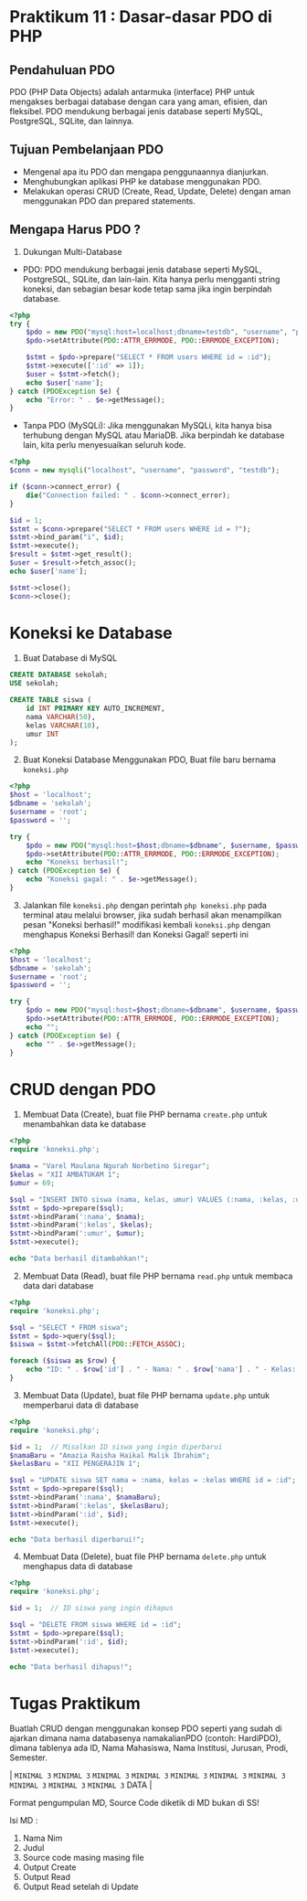 # Praktikum 11 : Dasar-dasar PDO di PHP 

## Pendahuluan PDO
PDO (PHP Data Objects) adalah antarmuka (interface) PHP untuk mengakses berbagai database dengan cara yang aman, efisien, dan fleksibel. PDO mendukung berbagai jenis database seperti MySQL, PostgreSQL, SQLite, dan lainnya.

## Tujuan Pembelanjaan PDO
- Mengenal apa itu PDO dan mengapa penggunaannya dianjurkan.
- Menghubungkan aplikasi PHP ke database menggunakan PDO.
- Melakukan operasi CRUD (Create, Read, Update, Delete) dengan aman menggunakan PDO dan prepared statements.

## Mengapa Harus PDO ? 

1. Dukungan Multi-Database

- PDO: PDO mendukung berbagai jenis database seperti MySQL, PostgreSQL, SQLite, dan lain-lain. Kita hanya perlu mengganti string koneksi, dan sebagian besar kode tetap sama jika ingin berpindah database.

```php
<?php
try {
    $pdo = new PDO("mysql:host=localhost;dbname=testdb", "username", "password");
    $pdo->setAttribute(PDO::ATTR_ERRMODE, PDO::ERRMODE_EXCEPTION);

    $stmt = $pdo->prepare("SELECT * FROM users WHERE id = :id");
    $stmt->execute([':id' => 1]);
    $user = $stmt->fetch();
    echo $user['name'];
} catch (PDOException $e) {
    echo "Error: " . $e->getMessage();
}
```

- Tanpa PDO (MySQLi): Jika menggunakan MySQLi, kita hanya bisa terhubung dengan MySQL atau MariaDB. Jika berpindah ke database lain, kita perlu menyesuaikan seluruh kode.

```php
<?php
$conn = new mysqli("localhost", "username", "password", "testdb");

if ($conn->connect_error) {
    die("Connection failed: " . $conn->connect_error);
}

$id = 1;
$stmt = $conn->prepare("SELECT * FROM users WHERE id = ?");
$stmt->bind_param("i", $id);
$stmt->execute();
$result = $stmt->get_result();
$user = $result->fetch_assoc();
echo $user['name'];

$stmt->close();
$conn->close();
```

# Koneksi ke Database
1. Buat Database di MySQL

```sql
CREATE DATABASE sekolah;
USE sekolah;

CREATE TABLE siswa (
    id INT PRIMARY KEY AUTO_INCREMENT,
    nama VARCHAR(50),
    kelas VARCHAR(10),
    umur INT
);
```

2. Buat Koneksi Database Menggunakan PDO, Buat file baru bernama `koneksi.php`

```php
<?php
$host = 'localhost';
$dbname = 'sekolah';
$username = 'root';
$password = '';

try {
    $pdo = new PDO("mysql:host=$host;dbname=$dbname", $username, $password);
    $pdo->setAttribute(PDO::ATTR_ERRMODE, PDO::ERRMODE_EXCEPTION);
    echo "Koneksi berhasil!";
} catch (PDOException $e) {
    echo "Koneksi gagal: " . $e->getMessage();
}
```

3. Jalankan file `koneksi.php` dengan perintah `php koneksi.php` pada terminal atau melalui browser, jika sudah berhasil akan menampilkan pesan "Koneksi berhasil!" modifikasi kembali `koneksi.php` dengan menghapus Koneksi Berhasil! dan Koneksi Gagal! seperti ini 

```php
<?php
$host = 'localhost';
$dbname = 'sekolah';
$username = 'root';
$password = '';

try {
    $pdo = new PDO("mysql:host=$host;dbname=$dbname", $username, $password);
    $pdo->setAttribute(PDO::ATTR_ERRMODE, PDO::ERRMODE_EXCEPTION);
    echo "";
} catch (PDOException $e) {
    echo "" . $e->getMessage();
}
```

# CRUD dengan PDO 
1. Membuat Data (Create), buat file PHP bernama `create.php` untuk menambahkan data ke database

```php
<?php
require 'koneksi.php';

$nama = "Varel Maulana Ngurah Norbetino Siregar";
$kelas = "XII AMBATUKAM 1";
$umur = 69;

$sql = "INSERT INTO siswa (nama, kelas, umur) VALUES (:nama, :kelas, :umur)";
$stmt = $pdo->prepare($sql);
$stmt->bindParam(':nama', $nama);
$stmt->bindParam(':kelas', $kelas);
$stmt->bindParam(':umur', $umur);
$stmt->execute();

echo "Data berhasil ditambahkan!";
```

2. Membuat Data (Read), buat file PHP bernama `read.php` untuk membaca data dari database

```php
<?php
require 'koneksi.php';

$sql = "SELECT * FROM siswa";
$stmt = $pdo->query($sql);
$siswa = $stmt->fetchAll(PDO::FETCH_ASSOC);

foreach ($siswa as $row) {
    echo "ID: " . $row['id'] . " - Nama: " . $row['nama'] . " - Kelas: " . $row['kelas'] . " - Umur: " . $row['umur'] . "<br>";
}
```

3. Membuat Data (Update), buat file PHP bernama `update.php` untuk memperbarui data di database

```php
<?php
require 'koneksi.php';

$id = 1;  // Misalkan ID siswa yang ingin diperbarui
$namaBaru = "Amazia Raisha Haikal Malik Ibrahim";
$kelasBaru = "XII PENGERAJIN 1";

$sql = "UPDATE siswa SET nama = :nama, kelas = :kelas WHERE id = :id";
$stmt = $pdo->prepare($sql);
$stmt->bindParam(':nama', $namaBaru);
$stmt->bindParam(':kelas', $kelasBaru);
$stmt->bindParam(':id', $id);
$stmt->execute();

echo "Data berhasil diperbarui!";
```

4. Membuat Data (Delete), buat file PHP bernama `delete.php` untuk menghapus data di database

```php
<?php
require 'koneksi.php';

$id = 1;  // ID siswa yang ingin dihapus

$sql = "DELETE FROM siswa WHERE id = :id";
$stmt = $pdo->prepare($sql);
$stmt->bindParam(':id', $id);
$stmt->execute();

echo "Data berhasil dihapus!";
```
# Tugas Praktikum 
Buatlah CRUD dengan menggunakan konsep PDO seperti yang sudah di ajarkan dimana nama databasenya namakalianPDO (contoh: HardiPDO), dimana tablenya ada ID, Nama Mahasiswa, Nama Institusi, Jurusan, Prodi, Semester. 

| `MINIMAL 3`  `MINIMAL 3`  `MINIMAL 3`  `MINIMAL 3`  `MINIMAL 3`  `MINIMAL 3`  `MINIMAL 3`  `MINIMAL 3`  `MINIMAL 3`  `MINIMAL 3`  DATA | 

Format pengumpulan MD, Source Code diketik di MD bukan di SS!

Isi MD : 
1. Nama Nim
2. Judul
3. Source code masing masing file
4. Output Create
5. Output Read
6. Output Read setelah di Update


